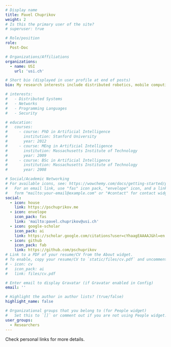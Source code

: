 ```yaml
---
# Display name
title: Pavel Chuprikov
weight: 2 
# Is this the primary user of the site?
# superuser: true

# Role/position
role:
  Post-Doc

# Organizations/Affiliations
organizations:
  - name: USI
    url: 'usi.ch'

# Short bio (displayed in user profile at end of posts)
bio: My research interests include distributed robotics, mobile computing and programmable matter.

# interests:
#   - Distributed Systems
#   - Networks
#   - Programming Languages
#   - Security

# education:
#   courses:
#     - course: PhD in Artificial Intelligence
#       institution: Stanford University
#       year: 2012
#     - course: MEng in Artificial Intelligence
#       institution: Massachusetts Institute of Technology
#       year: 2009
#     - course: BSc in Artificial Intelligence
#       institution: Massachusetts Institute of Technology
#       year: 2008

# Social/Academic Networking
# For available icons, see: https://wowchemy.com/docs/getting-started/page-builder/#icons
#   For an email link, use "fas" icon pack, "envelope" icon, and a link in the
#   form "mailto:your-email@example.com" or "#contact" for contact widget.
social:
  - icon: house
    link: https://pschuprikov.me
  - icon: envelope
    icon_pack: fas
    link: 'mailto:pavel.chuprikov@usi.ch'
  - icon: google-scholar
    icon_pack: ai
    link: https://scholar.google.com/citations?user=cYhaagEAAAAJ&hl=en
  - icon: github
    icon_pack: fab
    link: https://github.com/pschuprikov
# Link to a PDF of your resume/CV from the About widget.
# To enable, copy your resume/CV to `static/files/cv.pdf` and uncomment the lines below.
# - icon: cv
#   icon_pack: ai
#   link: files/cv.pdf

# Enter email to display Gravatar (if Gravatar enabled in Config)
email: ''

# Highlight the author in author lists? (true/false)
highlight_name: false

# Organizational groups that you belong to (for People widget)
#   Set this to `[]` or comment out if you are not using People widget.
user_groups:
  - Researchers
---
```


Check personal links for more details.
